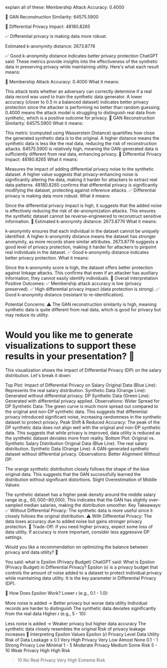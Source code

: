 explain all of these:
 Membership Attack Accuracy: 0.4000

🔹 GAN Reconstruction Similarity: 64575.5900

🔹 Differential Privacy Impact: 48180.8265

✅ Differential privacy is making data more robust.

Estimated k-anonymity distance: 2673.8776

✅ Good k-anonymity distance indicates better privacy protection
ChatGPT said:
These metrics provide insights into the effectiveness of the synthetic data in preserving privacy while maintaining utility. Here's what each result means:

🔹 Membership Attack Accuracy: 0.4000
What it means:

This attack tests whether an adversary can correctly determine if a real data record was used to train the synthetic data generator.
A lower accuracy (closer to 0.5 in a balanced dataset) indicates better privacy protection since the attacker is performing no better than random guessing.
0.4000 means the attack model is struggling to distinguish real data from synthetic, which is a positive outcome for privacy.
🔹 GAN Reconstruction Similarity: 64575.5900
What it means:

This metric (computed using Wasserstein Distance) quantifies how close the generated synthetic data is to the original.
A higher distance means the synthetic data is less like the real data, reducing the risk of reconstruction attacks.
64575.5900 is relatively high, meaning the GAN-generated data is sufficiently different from real data, enhancing privacy.
🔹 Differential Privacy Impact: 48180.8265
What it means:

Measures the impact of adding differential privacy noise to the synthetic dataset.
A higher value suggests that privacy-enhancing noise is significantly altering the data, making it harder for attackers to extract real data patterns.
48180.8265 confirms that differential privacy is significantly modifying the dataset, protecting against inference attacks.
✅ Differential privacy is making data more robust.
What it means:

Since the differential privacy impact is high, it suggests that the added noise is effectively reducing the risk of de-anonymization attacks.
This ensures the synthetic dataset cannot be reverse-engineered to reconstruct sensitive information.
🔹 Estimated k-anonymity distance: 2673.8776
What it means:

k-anonymity ensures that each individual in the dataset cannot be uniquely identified.
A higher k-anonymity distance means the dataset has stronger anonymity, as more records share similar attributes.
2673.8776 suggests a good level of privacy protection, making it harder for attackers to pinpoint real individuals in the dataset.
✅ Good k-anonymity distance indicates better privacy protection.
What it means:

Since the k-anonymity score is high, the dataset offers better protection against linkage attacks.
This confirms that even if an attacker has auxiliary information, they cannot easily identify individuals.
📌 Overall Interpretation
Positive Outcomes:
✅ Membership attack accuracy is low (privacy preserved).
✅ High differential privacy impact (data protection is strong).
✅ Good k-anonymity distance (resistant to re-identification).

Potential Concerns:
⚠️ The GAN reconstruction similarity is high, meaning synthetic data is quite different from real data, which is good for privacy but may reduce its utility.

Would you like me to generate visualizations to support these results in your presentation? 🚀
================================================================================================================================================================




This visualization shows the impact of Differential Privacy (DP) on the salary distribution. Let's break it down:

Top Plot: Impact of Differential Privacy on Salary
Original Data (Blue Line): Represents the real salary distribution.
Synthetic Data (Orange Line): Generated without differential privacy.
DP Synthetic Data (Green Line): Generated with differential privacy applied.
Observations:
Wider Spread for DP Synthetic Data:
The green curve is much more spread out compared to the original and non-DP synthetic data.
This suggests that differential privacy introduced significant noise, increasing randomness in the synthetic dataset to protect privacy.
Peak Shift & Reduced Accuracy:
The peak of the DP synthetic data does not align well with the original and non-DP synthetic data.
This suggests that while privacy is improved, data utility is reduced as the synthetic dataset deviates more from reality.
Bottom Plot: Original vs. Synthetic Salary Distribution
Original Data (Blue Line): The real salary distribution.
Synthetic Data (Orange Line): A GAN-generated synthetic dataset without differential privacy.
Observations:
Better Alignment Without DP:

The orange synthetic distribution closely follows the shape of the blue original data.
This suggests that the GAN successfully learned the distribution without significant distortions.
Slight Overestimation of Middle Values:

The synthetic dataset has a higher peak density around the middle salary range (e.g., $60,000-$80,000).
This indicates that the GAN has slightly over-sampled median salaries, making the distribution smoother.
Key Takeaways:
✅ Without Differential Privacy: The synthetic data is more useful since it closely follows the original distribution.
⚠️ With Differential Privacy: The data loses accuracy due to added noise but gains stronger privacy protection.
🔹 Trade-Off: If you need higher privacy, expect some loss of data utility. If accuracy is more important, consider less aggressive DP settings.

Would you like a recommendation on optimizing the balance between privacy and data utility? 🚀




You said:
what is Epsilon (Privacy Budget)
ChatGPT said:
What is Epsilon (Privacy Budget) in Differential Privacy?
Epsilon (𝜖) is a privacy budget that controls the amount of noise added to a dataset to protect individual privacy while maintaining data utility. It is the key parameter in Differential Privacy (DP).

🔹 How Does Epsilon Work?
Lower 𝜖 (e.g., 0.1 - 1.0):

More noise is added → Better privacy but worse data utility
Individual records are harder to distinguish
The synthetic data deviates significantly from the real data
Higher 𝜖 (e.g., 5 - 10):

Less noise is added → Weaker privacy but higher data accuracy
The synthetic data closely resembles the original
Risk of privacy leakage increases
🔹 Interpreting Epsilon Values
Epsilon (𝜖)	Privacy Level	Data Utility	Risk of Data Leakage
≤ 0.1	Very High Privacy	Very Low	Almost None
0.1 - 1	Strong Privacy	Low	Minimal
1 - 5	Moderate Privacy	Medium	Some Risk
5 - 10	Weak Privacy	High	High Risk
> 10	No Real Privacy	Very High	Extreme Risk
